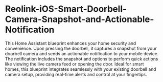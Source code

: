 # Reolink-iOS-Smart-Doorbell-Camera-Snapshot-and-Actionable-Notification
This Home Assistant blueprint enhances your home security and convenience. Upon pressing the doorbell, it captures a snapshot from your doorbell camera and sends an actionable notification to your mobile device. The notification includes the snapshot and options to perform quick actions like viewing the live camera feed or opening the door. Ideal for smart homes, this blueprint integrates seamlessly with your existing doorbell and camera setup, providing real-time alerts and control at your fingertips.
